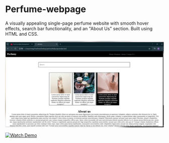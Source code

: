 # Perfume-webpage
A visually appealing single-page perfume website with smooth hover effects, search bar functionality, and an "About Us" section. Built using HTML and CSS.

![Preview](preview.jpg)

[![Watch Demo](preview.png)](https://drive.google.com/file/d/1IrjcOBF9S_KYsWbW9vsAhmJCk9t2Nacs/view?usp=drivesdk)




